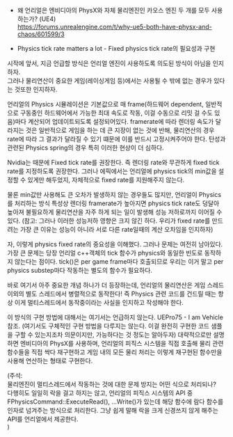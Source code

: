 * 왜 언리얼은 엔비디아의 PhysX와 자체 물리엔진인 카오스 엔진 두 개를 모두 사용하는가? (UE4)  
https://forums.unrealengine.com/t/why-ue5-both-have-physx-and-chaos/601599/3  

* Physics tick rate matters a lot - Fixed physics tick rate의 필요성과 구현  
  
시작에 앞서, 지금 언급할 방식은 언리얼 엔진이 사용하도록 의도된 방식이 아님을 인지하자.  
그러나 물리연산이 중요한 게임(레이싱게임 등)에서는 사용될 수 밖에 없는 경우가 있다는 것또한 인지하자.  

언리얼의 Physics 시뮬레이션은 기본값으로 매 frame(하드웨어 dependent, 일반적으로 구동중인 하드웨어에서 가능한 최대 속도로 작동, 이걸 수동으로 리밋 걸 수도 있음)마다 계산되어 업데이트되도록 설정되어있다. framerate에 따라 렌더링 속도가 달라지는 것은 일반적으로 게임을 하는 데 큰 지장이 없는 것에 반해, 물리연산의 경우 rate에 따라 그 결과가 달라질 수 있기 떄문에 이를 반드시 고정시켜주어야 한다. 탄성과 관련된 Physics spring의 경우 특히 이러한 현상이 더 심하다.  
  
Nvidia는 때문에 Fixed tick rate를 권장한다. 즉 렌더링 rate와 무관하게 fixed tick rate를 지정하도록 권장한다. 그러나 에픽에서는 언리얼에 physics tick의 min값을 설정할 수 있게만 해두었지, 자체적으로 fixed rate를 지원해주지 않는다.  
  
물론 min값만 사용해도 큰 오차가 발생하지 않는 경우들도 많지만, 언리얼이 Physics를 처리하는 방식 특성상 렌더링 framerate가 높아지면 physics tick rate도 덩달아 높아져 불필요하게 물리연산을 자주 하게 되는 일이 발생해 성능 저하로까지 이어질 수 있다. (참고: 그러나 이러한 성능저하 영향은 크지 않긴 하다. 우리가 fixed rate를 만드려는 가장 큰 이유는 성능이 아니라 서로 다른 rate일때의 계산 오차임을 인지하자)  
  
자, 이렇게 physics fixed rate의 중요성을 이해했다. 그러나 문제는 여전히 남아있다.  
가장 큰 문제는 당장 언리얼 c++객체의 tick 함수가 physics와 동일한 빈도로 동작하지 않는다는 점이다. tick()은 per game frame마다 호출되므로 우리는 이거 말고 per physics substep마다 작동하는 별도의 함수가 필요하다.  
  
바로 여기서 아주 중요한 개념 하나가 더 등장하는데, 언리얼의 물리연산은 게임 스레드 이외의 별도 스레드에서 병렬적으로 동작한다! 즉 Physics 관련 코드를 건드릴 때는 항상 이게 멀티스레드에서 동작중이라는 사실을 인지하고 작성해야 한다.  
  
이 방식의 구현 방법에 대해서는 여기서는 언급하지 않는다. UEPro75 - I am Vehicle 참조. (여기서도 구체적인 구현 방법을 다루지는 않는다. 이걸 완전히 구현한 코드 샘플을 구할 수 있는지조차 의문이지만, 가능하다는 것 정도는 알아두자) 대략적으로만 설명하면 엔비디아의 PhysX를 사용하며, 언리얼의 피직스 시스템을 직접 호출해 물리 관련 함수들을 직접 싹다 재구현하고 게임 내의 모든 물리 처리는 이렇게 재구현된 함수만을 사용해 연산하는 형태로 구현한다.  

(주석:  
물리엔진이 멀티스레드에서 작동하는 것에 대한 문제 방지는 어떤 식으로 처리되나?  
다행히도 일일히 락을 걸고 하지는 않고, 언리얼의 피직스 시스템의 API 중 FPhysicsCommand::ExecuteRead(), ...Write()가 있는데 해당 함수에 람다 함수를 인자로 넘겨주는 방식으로 처리한다. 그냥 쉽게 말해 락을 크게 신경쓰지 않게 해주는 API를 언리얼에서 제공한다.  
)  







